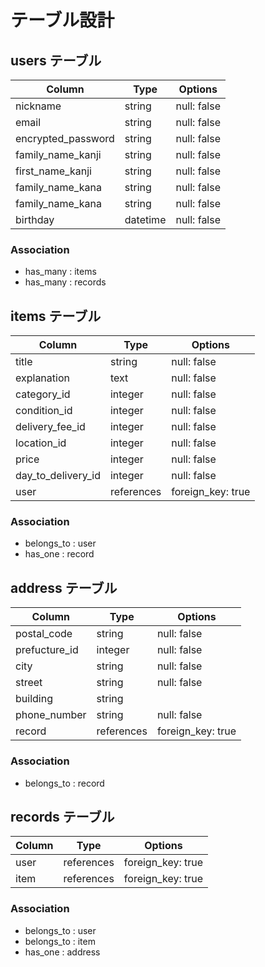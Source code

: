 # テーブル設計

## users テーブル

| Column             | Type     | Options     |
| ------------------ | -------- | ----------- |
| nickname           | string   | null: false |
| email              | string   | null: false |
| encrypted_password | string   | null: false |
| family_name_kanji  | string   | null: false |
| first_name_kanji   | string   | null: false |
| family_name_kana   | string   | null: false |
| family_name_kana   | string   | null: false |
| birthday           | datetime | null: false |

### Association

- has_many : items
- has_many : records

## items テーブル

| Column             | Type       | Options           |
| -------------------| ---------- | ----------------- |
| title              | string     | null: false       |
| explanation        | text       | null: false       |
| category_id        | integer    | null: false       |
| condition_id       | integer    | null: false       |
| delivery_fee_id    | integer    | null: false       |
| location_id        | integer    | null: false       |
| price              | integer    | null: false       |
| day_to_delivery_id | integer    | null: false       |
| user               | references | foreign_key: true |

### Association

- belongs_to : user
- has_one    : record

## address テーブル

| Column        | Type       | Options           |
| --------------| ---------- | ----------------- |
| postal_code   | string     | null: false       |
| prefucture_id | integer    | null: false       |
| city          | string     | null: false       |
| street        | string     | null: false       |
| building      | string     |                   |
| phone_number  | string     | null: false       |
| record        | references | foreign_key: true |

### Association
- belongs_to : record

## records テーブル

| Column | Type       | Options           |
| ------ | ---------- | ----------------- |
| user   | references | foreign_key: true |
| item   | references | foreign_key: true |

### Association
- belongs_to : user
- belongs_to : item
- has_one    : address